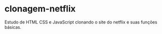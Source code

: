 # clonagem-netflix
 Estudo de HTML CSS e JavaScript clonando o site do netflix e suas funções básicas.
